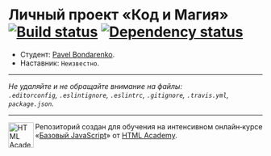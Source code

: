 # Личный проект «Код и Магия» [![Build status][travis-image]][travis-url] [![Dependency status][dependency-image]][dependency-url]

* Студент: [Pavel Bondarenko](https://up.htmlacademy.ru/javascript/4/user/161376).
* Наставник: `Неизвестно`.

---

_Не удаляйте и не обращайте внимание на файлы:_<br>
_`.editorconfig`, `.eslintignore`, `.eslintrc`, `.gitignore`, `.travis.yml`, `package.json`._

---

<a href="https://htmlacademy.ru/intensive/javascript"><img align="left" width="50" height="50" title="HTML Academy" src="https://up.htmlacademy.ru/static/img/intensive/javascript/logo-for-github.svg"></a>

Репозиторий создан для обучения на интенсивном онлайн‑курсе «[Базовый JavaScript](https://htmlacademy.ru/intensive/javascript)» от [HTML Academy](https://htmlacademy.ru).

[travis-image]: https://travis-ci.org/htmlacademy-javascript/161376-code-and-magick.svg?branch=master
[travis-url]: https://travis-ci.org/htmlacademy-javascript/161376-code-and-magick
[dependency-image]: https://david-dm.org/htmlacademy-javascript/161376-code-and-magick.svg?style=flat-square
[dependency-url]: https://david-dm.org/htmlacademy-javascript/161376-code-and-magick
